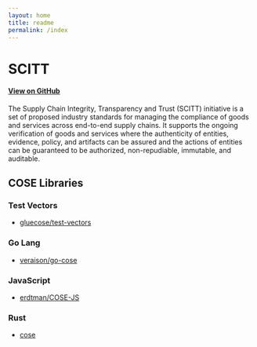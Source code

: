 ```yaml
---
layout: home
title: readme
permalink: /index
---
```

# SCITT

#### [View on GitHub](https://github.com/ietf-scitt/scitt-web)

The Supply Chain Integrity, Transparency and Trust (SCITT) initiative is a set of proposed industry standards for managing the compliance of goods and services across end-to-end supply chains. It supports the ongoing verification of goods and services where the authenticity of entities, evidence, policy, and artifacts can be assured and the actions of entities can be guaranteed to be authorized, non-repudiable, immutable, and auditable.

## COSE Libraries

### Test Vectors

- [gluecose/test-vectors](https://github.com/gluecose/test-vectors)

### Go Lang

- [veraison/go-cose](https://github.com/veraison/go-cose)

### JavaScript

- [erdtman/COSE-JS](https://github.com/erdtman/COSE-JS)

### Rust

- [cose](https://crates.io/crates/cose)